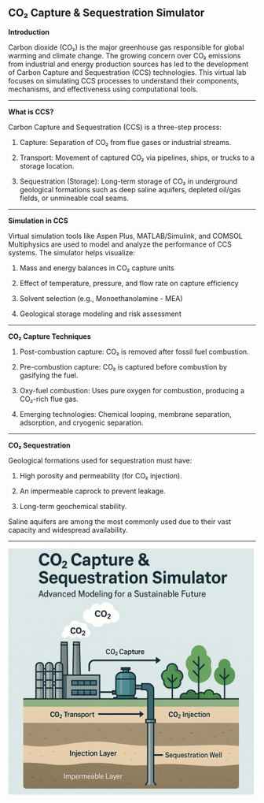 ## CO₂ Capture & Sequestration Simulator<br>

****Introduction****<br>

Carbon dioxide (CO₂) is the major greenhouse gas responsible for global warming and climate change. The growing concern over CO₂ emissions from industrial and energy production sources has led to the development of Carbon Capture and Sequestration (CCS) technologies. This virtual lab focuses on simulating CCS processes to understand their components, mechanisms, and effectiveness using computational tools.<br>

---

****What is CCS?****<br>

Carbon Capture and Sequestration (CCS) is a three-step process:

1. Capture: Separation of CO₂ from flue gases or industrial streams.

2. Transport: Movement of captured CO₂ via pipelines, ships, or trucks to a storage location.

3.  Sequestration (Storage): Long-term storage of CO₂ in underground geological formations such as deep saline aquifers, depleted oil/gas fields, or unmineable coal seams.<br>

---
****Simulation in CCS****<br>

Virtual simulation tools like Aspen Plus, MATLAB/Simulink, and COMSOL Multiphysics are used to model and analyze the performance of CCS systems. The simulator helps visualize:

1. Mass and energy balances in CO₂ capture units

2. Effect of temperature, pressure, and flow rate on capture efficiency

3. Solvent selection (e.g., Monoethanolamine - MEA)

4. Geological storage modeling and risk assessment

---

****CO₂ Capture Techniques****
1. Post-combustion capture: CO₂ is removed after fossil fuel combustion.

2. Pre-combustion capture: CO₂ is captured before combustion by gasifying the fuel.

3. Oxy-fuel combustion: Uses pure oxygen for combustion, producing a CO₂-rich flue gas.

4. Emerging technologies: Chemical looping, membrane separation, adsorption, and cryogenic separation.<br>

---

****CO₂ Sequestration****<br>

Geological formations used for sequestration must have:<br>

1. High porosity and permeability (for CO₂ injection).

2. An impermeable caprock to prevent leakage.

3. Long-term geochemical stability.<br>

Saline aquifers are among the most commonly used due to their vast capacity and widespread availability.<br>

---


<img src="https://github.com/Ayush-Kumar-45/Orchids_Ayush_Kumar_4/blob/main/experiment/images/co2%20image.png" Height="500px">


  

